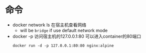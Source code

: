 
# 命令
- docker network ls 在宿主机查看网络
  - will be `bridge` if use default network mode
- docker -p
  访问宿主机的127.0.0.1:80 可以进入container的80端口
  ```
  docker run -d -p 127.0.0.1:80:80 nginx:alpine
  ```

